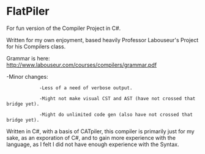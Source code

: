 # FlatPiler
For fun version of the Compiler Project in C#.

Written for my own enjoyment, based heavily Professor Labouseur's Project for his Compilers class.

Grammar is here: http://www.labouseur.com/courses/compilers/grammar.pdf

-Minor changes: 

                -Less of a need of verbose output.

                -Might not make visual CST and AST (have not crossed that bridge yet).
                
                -Might do unlimited code gen (also have not crossed that bridge yet).

Written in C#, with a basis of CATpiler, this compiler is primarily just for my sake, 
as an exporation of C#, and to gain more experience with the language, as I felt I did 
not have enough experience with the Syntax.
